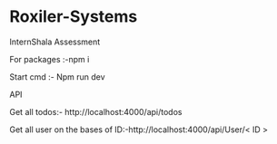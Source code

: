 # Roxiler-Systems
InternShala Assessment


For packages :-npm i

Start cmd :- Npm run dev 

API

Get all todos:- http://localhost:4000/api/todos

Get all user on the bases of ID:-http://localhost:4000/api/User/< ID >
